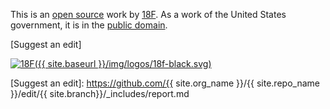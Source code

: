 This is an [open source] work by [18F]. As a work of the United States government,
it is in the [public domain][license].

[Suggest an edit]

[![18F]({{ site.baseurl }}/img/logos/18f-black.svg)][18F]


[18F]: https://18f.gsa.gov
[open source]: https://github.com/18F/federalist-landing-page-template
[license]: https://github.com/18F/federalist-landing-page-template/blob/master/LICENSE
[Suggest an edit]: https://github.com/{{ site.org_name }}/{{ site.repo_name }}/edit/{{ site.branch}}/_includes/report.md

